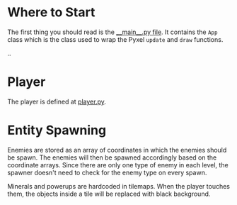 # Where to Start
The first thing you should read is the [\_\_main\_\_.py file](/misi_hijau/__main__.py). It contains the `App` class which is the class used to wrap the Pyxel `update` and `draw` functions.


..

# Player
The player is defined at [player.py](/misi_hijau/game/sprites/player.py).

# Entity Spawning
Enemies are stored as an array of coordinates in which the enemies should be spawn. The enemies will then be spawned accordingly based on the coordinate arrays. Since there are only one type of enemy in each level, the spawner doesn't need to check for the enemy type on every spawn.

Minerals and powerups are hardcoded in tilemaps. When the player touches them, the objects inside a tile will be replaced with black background.
